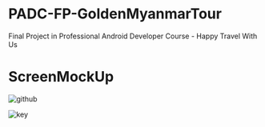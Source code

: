 # PADC-FP-GoldenMyanmarTour
Final Project in Professional Android Developer Course - Happy Travel With Us 

# ScreenMockUp
![github](https://cloud.githubusercontent.com/assets/19757935/18230132/04673cea-72b8-11e6-8c60-75edc25be1b3.png)

![key](https://cloud.githubusercontent.com/assets/19757935/18230133/09e6744c-72b8-11e6-84bd-36488c49bcf5.jpg)
